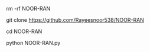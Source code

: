 rm -rf NOOR-RAN

git clone https://github.com/Rayeesnoor538/NOOR-RAN

cd NOOR-RAN

python NOOR-RAN.py
